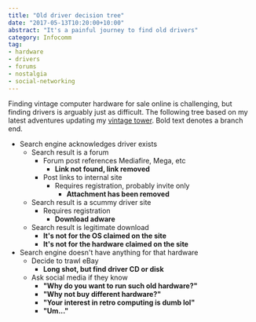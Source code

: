 ```yaml
---
title: "Old driver decision tree"
date: "2017-05-13T10:20:00+10:00"
abstract: "It's a painful journey to find old drivers"
category: Infocomm
tag:
- hardware
- drivers
- forums
- nostalgia
- social-networking
---
```

Finding vintage computer hardware for sale online is challenging, but finding drivers is arguably just as difficult. The following tree based on my latest adventures updating my [vintage tower]. Bold text denotes a branch end.

* Search engine acknowledges driver exists
    * Search result is a forum
        * Forum post references Mediafire, Mega, etc
            * **Link not found, link removed**
        * Post links to internal site
            * Requires registration, probably invite only
                * **Attachment has been removed**
    * Search result is a scummy driver site
        * Requires registration
            * **Download adware**
    * Search result is legitimate download
        * **It's not for the OS claimed on the site**
        * **It's not for the hardware claimed on the site**
* Search engine doesn't have anything for that hardware
    * Decide to trawl eBay
        * **Long shot, but find driver CD or disk**
    * Ask social media if they know
        * **"Why do you want to run such old hardware?"**
        * **"Why not buy different hardware?"**
        * **"Your interest in retro computing is dumb lol"**
        * **"Um..."**

[vintage tower]: https://pcpartpicker.com/user/rubenerd/saved/3n3qqs

